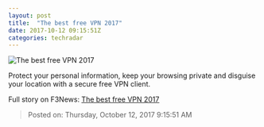 ```yaml
---
layout: post
title:  "The best free VPN 2017"
date: 2017-10-12 09:15:51Z
categories: techradar
---
```


![The best free VPN 2017](http://cdn.mos.cms.futurecdn.net/b9bs93j7ByhLCGKqqNzBZQ-1200-80.jpg)

Protect your personal information, keep your browsing private and disguise your location with a secure free VPN client.


Full story on F3News: [The best free VPN 2017](http://www.f3nws.com/n/xhTYdB)

> Posted on: Thursday, October 12, 2017 9:15:51 AM
